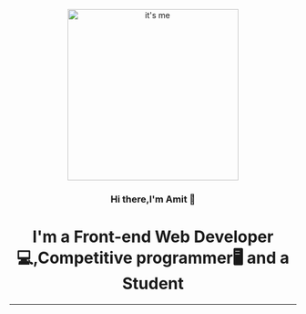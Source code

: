 <p align="center">
<img src="https://github.com/amitsing8576/amitsing8576/assets/134639939/2058a147-53b5-4546-b9b8-57091baa1c20" alt="it's me" width="300">
</p>
<h3 align="center">Hi there,I'm Amit 👋</h3>
<h1 align="center"> I'm a Front-end Web Developer 💻,Competitive programmer🖥 and a Student</h1>
<hr>
<!--
**amitsing8576/amitsing8576** is a ✨ _special_ ✨ repository because its `README.md` (this file) appears on your GitHub profile.

Here are some ideas to get you started:

- 🔭 I’m currently working on ...
- 🌱 I’m currently learning ...
- 👯 I’m looking to collaborate on ...
- 🤔 I’m looking for help with ...
- 💬 Ask me about ...
- 📫 How to reach me: ...
- 😄 Pronouns: ...
- ⚡ Fun fact: ...
-->

